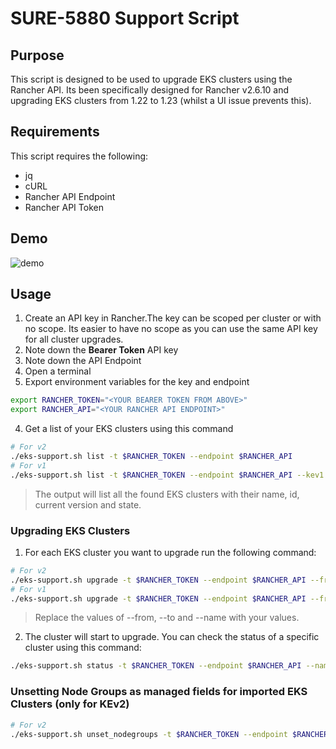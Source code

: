 # SURE-5880 Support Script

## Purpose

This script is designed to be used to upgrade EKS clusters using the Rancher API. Its been specifically designed for Rancher v2.6.10 and upgrading EKS clusters from 1.22 to 1.23 (whilst a UI issue prevents this).

## Requirements

This script requires the following:

- jq
- cURL
- Rancher API Endpoint
- Rancher API Token

## Demo

![demo](demo.gif)

## Usage

1. Create an API key in Rancher.The key can be scoped per cluster or with no scope. Its easier to have no scope as you can use the same API key for all cluster upgrades.
  2. Note down the **Bearer Token** API key
  3. Note down the API Endpoint
2. Open a terminal
3. Export environment variables for the key and endpoint

```bash
export RANCHER_TOKEN="<YOUR BEARER TOKEN FROM ABOVE>"
export RANCHER_API="<YOUR RANCHER API ENDPOINT>"
```

4. Get a list of your EKS clusters using this command

```bash
# For v2
./eks-support.sh list -t $RANCHER_TOKEN --endpoint $RANCHER_API
# For v1
./eks-support.sh list -t $RANCHER_TOKEN --endpoint $RANCHER_API --kev1
```

> The output will list all the found EKS clusters with their name, id, current version and state.

### Upgrading EKS Clusters

1. For each EKS cluster you want to upgrade run the following command:

```bash
# For v2
./eks-support.sh upgrade -t $RANCHER_TOKEN --endpoint $RANCHER_API --from 1.22 --to 1.23 --name <EKS_CLUSTER_NAME>
# For v1
./eks-support.sh upgrade -t $RANCHER_TOKEN --endpoint $RANCHER_API --from 1.22 --to 1.23 --name <EKS_CLUSTER_NAME> --aws-secret-key "<AWS SECRET FOR CLUSTER>" --kev1
```

> Replace the values of --from, --to and --name with your values.

2. The cluster will start to upgrade. You can check the status of a specific cluster using this command:

```bash
./eks-support.sh status -t $RANCHER_TOKEN --endpoint $RANCHER_API --name richtest1
```

### Unsetting Node Groups as managed fields for imported EKS Clusters (only for KEv2)

```bash
# For v2
./eks-support.sh unset_nodegroups -t $RANCHER_TOKEN --endpoint $RANCHER_API --name <EKS_CLUSTER_NAME>
```

